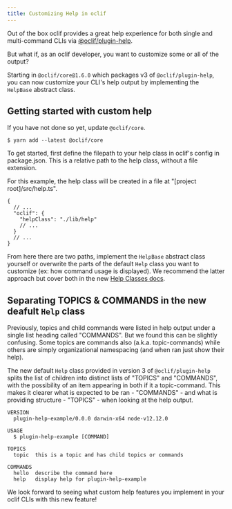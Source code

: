 ```yaml
---
title: Customizing Help in oclif
---
```


Out of the box oclif provides a great help experience for both single and multi-command CLIs via [@oclif/plugin-help](https://github.com/oclif/plugin-help).

But what if, as an oclif developer, you want to customize some or all of the output?

Starting in `@oclif/core@1.6.0` which packages v3 of `@oclif/plugin-help`, you can now customize your CLI's help output by implementing the `HelpBase` abstract class.


## Getting started with custom help

If you have not done so yet, update `@oclif/core`.


```
$ yarn add --latest @oclif/core
```

To get started, first define the filepath to your help class in oclif's config in package.json. This is a relative path to the help class, without a file extension.

For this example, the help class will be created in a file at "[project root]/src/help.ts".

```
{
  // ...
  "oclif": {
    "helpClass": "./lib/help"
    // ...
  }
  // ...
}
```

From here there are two paths, implement the `HelpBase` abstract class yourself or overwrite the parts of the default `Help` class you want to customize (ex: how command usage is displayed). We recommend the latter approach but cover both in the new [Help Classes docs](../../../../docs/help_classes).


## Separating TOPICS & COMMANDS in the new deafult `Help` class

Previously, topics and child commands were listed in help output under a single list heading called "COMMANDS". But we found this can be slightly confusing. Some topics are commands also (a.k.a. topic-commands) while others are simply organizational namespacing (and when ran just show their help).

 The new default `Help` class provided in version 3 of `@oclif/plugin-help` splits the list of children into distinct lists of "TOPICS" and "COMMANDS", with the possibility of an item appearing in both if it a topic-command. This makes it clearer what is expected to be ran - "COMMANDS" - and what is providing structure - "TOPICS" - when looking at the help output.

```
VERSION
  plugin-help-example/0.0.0 darwin-x64 node-v12.12.0

USAGE
  $ plugin-help-example [COMMAND]

TOPICS
  topic  this is a topic and has child topics or commands

COMMANDS
  hello  describe the command here
  help   display help for plugin-help-example
```

We look forward to seeing what custom help features you implement in your oclif CLIs with this new feature!

